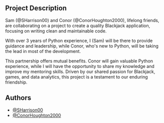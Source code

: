 ## Project Description

Sam (@SHarrison00) and Conor (@ConorHoughton2000), lifelong friends, are collaborating on a project to create a quality Blackjack application, focusing on writing clean and maintainable code.

With over 3 years of Python experience, I (Sam) will be there to provide guidance and leadership, while Conor, who's new to Python, will be taking the lead in most of the development.

This partnership offers mutual benefits. Conor will gain valuable Python experience, while I will have the opportunity to share my knowledge and improve my mentoring skills. Driven by our shared passion for Blackjack, games, and data analytics, this project is a testament to our enduring friendship.

## Authors

- [@SHarrison00](https://github.com/SHarrison00)
- [@ConorHoughton2000](https://github.com/ConorHoughton2000)
